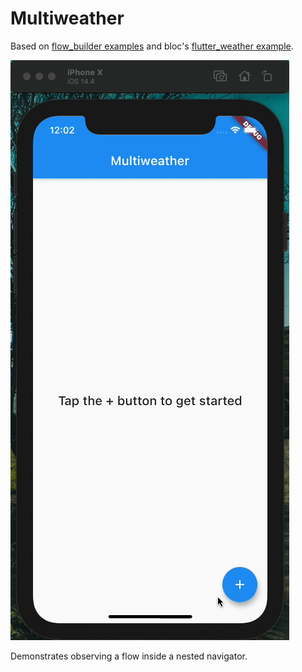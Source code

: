 # Multiweather

Based on [flow_builder examples](https://github.com/felangel/flow_builder/tree/master/example) and bloc's [flutter_weather example](https://github.com/felangel/bloc/tree/master/examples/flutter_weather).

![Demo Animation](docs/demo.gif)

Demonstrates observing a flow inside a nested navigator.
